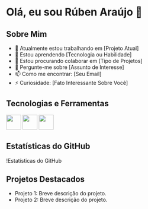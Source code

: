 # Olá, eu sou Rúben Araújo 👋

## Sobre Mim
- 🔭 Atualmente estou trabalhando em [Projeto Atual]
- 🌱 Estou aprendendo [Tecnologia ou Habilidade]
- 👯 Estou procurando colaborar em [Tipo de Projetos]
- 💬 Pergunte-me sobre [Assunto de Interesse]
- 📫 Como me encontrar: [Seu Email]
- ⚡ Curiosidade: [Fato Interessante Sobre Você]

## Tecnologias e Ferramentas
<img src="https://cdn.jsdelivr.net/gh/devicons/devicon/icons/javascript/javascript-original.svg" width="40" height="40"/> 
<img src="https://cdn.jsdelivr.net/gh/devicons/devicon/icons/react/react-original.svg" width="40" height="40"/> 
<img src="https://cdn.jsdelivr.net/gh/devicons/devicon/icons/nodejs/nodejs-original.svg" width="40" height="40"/> 

## Estatísticas do GitHub
!Estatísticas do GitHub

## Projetos Destacados
- Projeto 1: Breve descrição do projeto.
- Projeto 2: Breve descrição do projeto.
